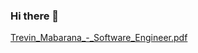 ### Hi there 👋
[Trevin_Mabarana_-_Software_Engineer.pdf](https://github.com/TrevinKM/TrevinKM/files/8664083/Trevin_Mabarana_-_Software_Engineer.pdf)

<!--
**TrevinKM/TrevinKM** is a ✨ _special_ ✨ repository because its `README.md` (this file) appears on your GitHub profile.

Here are some ideas to get you started:

- 🔭 I’m currently working on ...
- 🌱 I’m currently learning ...
- 👯 I’m looking to collaborate on ...
- 🤔 I’m looking for help with ...
- 💬 Ask me about ...
- 📫 How to reach me: ...
- 😄 Pronouns: ...
- ⚡ Fun fact: ...
-->

